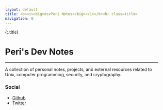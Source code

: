 ```yaml
---
layout: default
title: <b><i><big>devPeri Notes</big></i></b><hr class=title>
navigation: 0
---
```


{:.title}
# Peri's Dev Notes
---

A collection of personal notes, projects, and external resources related to Unix, computer programming, security, and cryptography.

### Social
- [Github](https://www.github.com/devPeri)
- [Twitter](https://www.twitter.com/p3r1)
